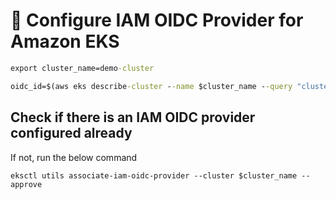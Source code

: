 # 🔐 Configure IAM OIDC Provider for Amazon EKS


```cmd
export cluster_name=demo-cluster
```

```cmd
oidc_id=$(aws eks describe-cluster --name $cluster_name --query "cluster.identity.oidc.issuer" --output text | cut -d '/' -f 5)
```
Check if there is an IAM OIDC provider configured already
---
If not, run the below command
```
eksctl utils associate-iam-oidc-provider --cluster $cluster_name --approve
